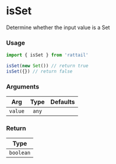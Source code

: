 # isSet

Determine whether the input value is a Set

### Usage

```ts
import { isSet } from 'rattail'

isSet(new Set()) // return true
isSet({}) // return false
```

### Arguments

| Arg     | Type  | Defaults |
| ------- | :---: | -------: |
| `value` | `any` |          |

### Return

|   Type    |
| :-------: |
| `boolean` |
